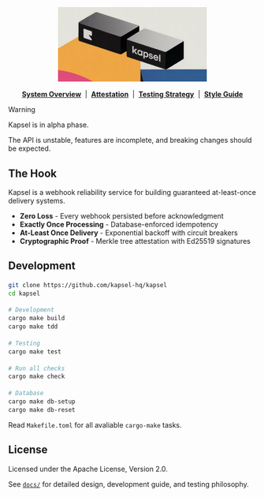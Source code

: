 <p align="center">
  <img width="60%" src="docs/images/logo.png" alt="LOGO Screenshot">
</p>


<p align="center">
  <b><a href="docs/OVERVIEW.md">System Overview</a></b>
  &nbsp;|&nbsp;
  <b><a href="docs/ATTESTATION.md">Attestation</a></b>
  &nbsp;|&nbsp;
  <b><a href="docs/TESTING_STRATEGY.md">Testing Strategy</a></b>
  &nbsp;|&nbsp
  <b><a href="docs/STYLE.md">Style Guide</a></b>
</p>

> [!WARNING]
> Kapsel is in alpha phase.
>
> The API is unstable, features are incomplete, and breaking changes should be expected.

## The Hook

Kapsel is a webhook reliability service for building guaranteed at-least-once delivery systems.

- **Zero Loss** - Every webhook persisted before acknowledgment
- **Exactly Once Processing** - Database-enforced idempotency
- **At-Least Once Delivery** - Exponential backoff with circuit breakers
- **Cryptographic Proof** - Merkle tree attestation with Ed25519 signatures

## Development
```bash
git clone https://github.com/kapsel-hq/kapsel
cd kapsel

# Development
cargo make build
cargo make tdd

# Testing
cargo make test

# Run all checks
cargo make check

# Database
cargo make db-setup
cargo make db-reset
```

Read `Makefile.toml` for all avaliable `cargo-make` tasks.

## License

Licensed under the Apache License, Version 2.0.

See [`docs/`](docs/) for detailed design, development guide, and testing philosophy.

